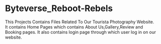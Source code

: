 # Byteverse_Reboot-Rebels
This Projects Contains Files Related To Our Tourista Photography Website.
It contains Home Pages which contains About Us,Gallery,Review and Booking pages.
It also contains login page through which user log in on our website.
